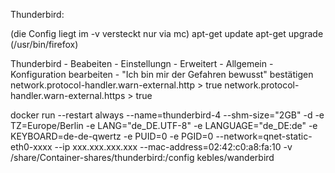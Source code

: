 Thunderbird:

(die Config liegt im -v versteckt nur via mc)
apt-get update
apt-get upgrade
(/usr/bin/firefox)

Thunderbird - Beabeiten - Einstellungn - Erweitert - Allgemein - Konfiguration bearbeiten - "Ich bin mir der Gefahren bewusst" bestätigen
network.protocol-handler.warn-external.http > true
network.protocol-handler.warn-external.https > true

docker run  --restart always --name=thunderbird-4 --shm-size="2GB" -d -e TZ=Europe/Berlin -e LANG="de_DE.UTF-8" -e LANGUAGE="de_DE:de" -e KEYBOARD=de-de-qwertz -e PUID=0 -e PGID=0 --network=qnet-static-eth0-xxxx --ip xxx.xxx.xxx.xxx --mac-address=02:42:c0:a8:fa:10 -v /share/Container-shares/thunderbird:/config kebles/wanderbird
